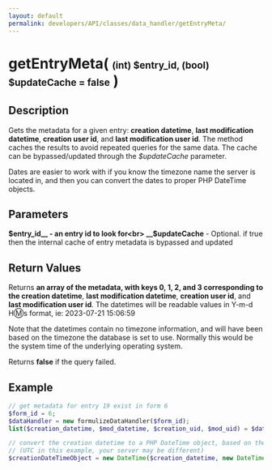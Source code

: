 ```yaml
---
layout: default
permalink: developers/API/classes/data_handler/getEntryMeta/
---
```


# getEntryMeta( <span style='font-size: 14pt;'>(int) $entry_id, (bool) $updateCache = false</span> )

## Description

Gets the metadata for a given entry: __creation datetime__, __last modification datetime__, __creation user id__, and __last modification user id__. The method caches the results to avoid repeated queries for the same data. The cache can be bypassed/updated through the _$updateCache_ parameter.

Dates are easier to work with if you know the timezone name the server is located in, and then you can convert the dates to proper PHP DateTime objects.

## Parameters

__$entry_id__ - an entry id to look for<br>
__$updateCache__ - Optional. if true then the internal cache of entry metadata is bypassed and updated

## Return Values

Returns __an array of the metadata, with keys 0, 1, 2, and 3 corresponding to the creation datetime__, __last modification datetime__, __creation user id__, and __last modification user id__. The datetimes will be readable values in Y-m-d H:m:s format, ie: 2023-07-21 15:06:59

Note that the datetimes contain no timezone information, and will have been based on the timezone the database is set to use. Normally this would be the system time of the underlying operating system.

Returns __false__ if the query failed.

## Example

~~~php
// get metadata for entry 19 exist in form 6
$form_id = 6;
$dataHandler = new formulizeDataHandler($form_id);
list($creation_datetime, $mod_datetime, $creation_uid, $mod_uid) = $dataHandler->getEntryMeta(19);

// convert the creation datetime to a PHP DateTime object, based on the timezone of the server
// (UTC in this example, your server may be different)
$creationDateTimeObject = new DateTime($creation_datetime, new DateTimeZone('UTC'));
~~~

